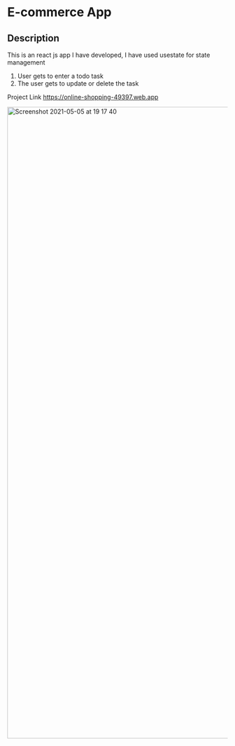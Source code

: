 # E-commerce App
## Description
 This is an react js app I have developed, I have used usestate for state management
 1. User gets to enter a todo task
 2. The user gets to update or delete the task 

Project Link 
  https://online-shopping-49397.web.app
  
<img width="1440" alt="Screenshot 2021-05-05 at 19 17 40" src="https://user-images.githubusercontent.com/13640331/135424250-bce14486-9236-42ab-9c11-396eace55b54.png">
